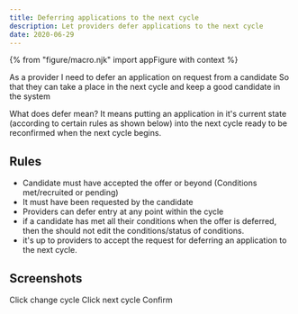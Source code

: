 ```yaml
---
title: Deferring applications to the next cycle
description: Let providers defer applications to the next cycle
date: 2020-06-29
---
```


{% from "figure/macro.njk" import appFigure with context %}

As a provider
I need to defer an application on request from a candidate
So that they can take a place in the next cycle and keep a good candidate in the system

What does defer mean? It means putting an application in it's current state (according to certain rules as shown below) into the next cycle ready to be reconfirmed when the next cycle begins.

## Rules

- Candidate must have accepted the offer or beyond (Conditions met/recruited or pending)
- It must have been requested by the candidate
- Providers can defer entry at any point within the cycle
- if a candidate has met all their conditions when the offer is deferred, then the should not edit the conditions/status of conditions.
- it's up to providers to accept the request for deferring an application to the next cycle.

## Screenshots

Click change cycle
Click next cycle
Confirm
